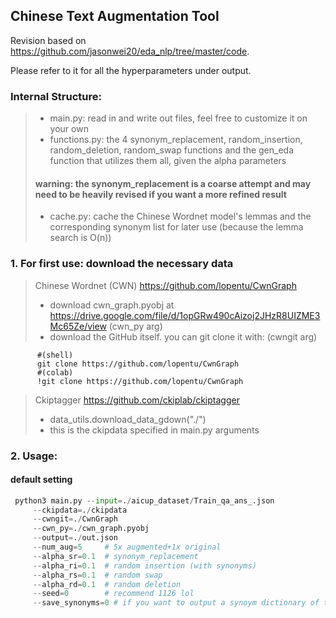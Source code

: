 
## **Chinese Text Augmentation Tool**



Revision based on https://github.com/jasonwei20/eda_nlp/tree/master/code.

Please refer to it for all the hyperparameters under output.

### **Internal Structure:**

  > * main.py: read in and write out files, feel free to customize it on your own
  > * functions.py: the 4 synonym_replacement, random_insertion, random_deletion, random_swap functions and the gen_eda function that utilizes them all, given the alpha parameters 
  > #### warning: the synonym_replacement is a coarse attempt and may need to be heavily revised if you want a more refined result
  > * cache.py: cache the Chinese Wordnet model's lemmas and the corresponding synonym list for later use (because the lemma search is O(n))


 ### **1. For first use: download the necessary data**

  > Chinese Wordnet (CWN)
  > https://github.com/lopentu/CwnGraph
  > * download cwn_graph.pyobj at https://drive.google.com/file/d/1opGRw490cAizoj2JHzR8UIZME3Mc65Ze/view  (cwn_py arg)
  > * download the GitHub itself. you can git clone it with: (cwngit arg)

          #(shell) 
          git clone https://github.com/lopentu/CwnGraph
          #(colab) 
          !git clone https://github.com/lopentu/CwnGraph


   > Ckiptagger 
   > https://github.com/ckiplab/ckiptagger 
   > * data_utils.download_data_gdown("./") 
   > * this is the ckipdata specified in main.py arguments 

 ### **2. Usage:**
   #### default setting
   ```py
    python3 main.py --input=./aicup_dataset/Train_qa_ans_.json 
        --ckipdata=./ckipdata 
        --cwngit=./CwnGraph 
        --cwn_py=./cwn_graph.pyobj 
        --output=./out.json 
        --num_aug=5     # 5x augmented+1x original
        --alpha_sr=0.1  # synonym_replacement 
        --alpha_ri=0.1  # random insertion (with synonyms)
        --alpha_rs=0.1  # random swap
        --alpha_rd=0.1  # random deletion
        --seed=0        # recommend 1126 lol 
        --save_synonyms=0 # if you want to output a synoym dictionary of the synoyms searched or used, turn it to 1
